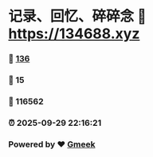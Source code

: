 # 记录、回忆、碎碎念 :link: https://134688.xyz 
### :page_facing_up: [136](https://134688.xyz/tag.html) 
### :speech_balloon: 15 
### :hibiscus: 116562 
### :alarm_clock: 2025-09-29 22:16:21 
### Powered by :heart: [Gmeek](https://github.com/Meekdai/Gmeek)
